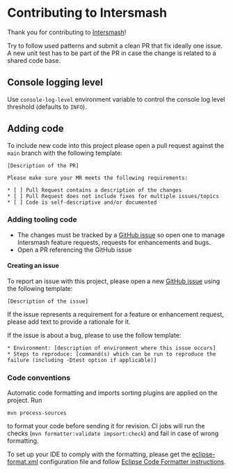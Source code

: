 # Contributing to Intersmash

Thank you for contributing to [Intersmash](https://github.com/Intersmash/intersmash)!

Try to follow used patterns and submit a clean PR that fix ideally one issue. 
A new unit test has to be part of the PR in case the change is related to a shared code base.

## Console logging level
Use `console-log-level` environment variable to control the console log level threshold (defaults to `INFO`).

## Adding code

To include new code into this project please open a pull request against the `main` branch with the following template:

```text 
[Description of the PR]

Please make sure your MR meets the following requirements:

* [ ] Pull Request contains a description of the changes
* [ ] Pull Request does not include fixes for multiple issues/topics
* [ ] Code is self-descriptive and/or documented
```
### Adding tooling code

- The changes must be tracked by a [GitHub issue](https://github.com/Intersmash/intersmash/issues) 
so open one to manage Intersmash feature requests, requests for enhancements and bugs.
- Open a PR referencing the GitHub issue

#### Creating an issue

To report an issue with this project, please open a new [GitHub issue](https://github.com/Intersmash/intersmash/issues) 
using the following template:

```text
[Description of the issue]
```
If the issue represents a requirement for a feature or enhancement request, please add text to provide a rationale for it.

If the issue is about a bug, please to use the follow template:
```text 
* Environment: [description of environment where this issue occurs]
* Steps to reproduce: [command(s) which can be run to reproduce the failure (including -Dtest option if applicable)]
```

### Code conventions

Automatic code formatting and imports sorting plugins are applied on the project. Run
```
mvn process-sources
```

to format your code before sending it for revision.
CI jobs will run the checks (`mvn formatter:validate impsort:check`) and fail in case of wrong formatting.

To set up your IDE to comply with the formatting, please get the 
[eclipse-format.xml](./ide-config/eclipse-format.xml) configuration file and follow
[Eclipse Code Formatter instructions](https://github.com/krasa/EclipseCodeFormatter#instructions).
